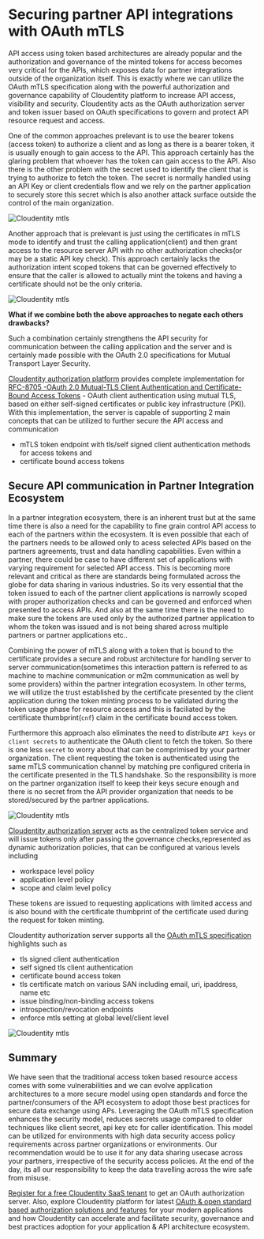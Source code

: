 # Securing partner API integrations with OAuth mTLS

API access using token based architectures are already popular and the authorization and governance of the minted tokens for access becomes very critical
for the APIs, which exposes data for partner integrations outside of the organization itself. This is exactly where we can utilize the OAuth mTLS specification along with the powerful authorization and governance
capability of Cloudentity platform to increase API access, visibility and security. Cloudentity acts as the OAuth authorization server and token issuer based on OAuth specifications to govern and protect API resource
request and access.

One of the common approaches prelevant is to use the bearer tokens (access token) to authorize a client and as long as there is a bearer token, it is usually enough to gain access to the API. This approach certainly has the glaring problem that whoever has the token can gain access to the API. Also there is the other problem with the secret used to identify the client that is trying to authorize to fetch the token. The secret is normally handled using an API Key or client credentials flow and we rely on the partner application to securely store this secret which is also another attack surface outside the control of the main organization.

![Cloudentity mtls](mtls-partner-api-token-trust.jpeg)

Another approach that is prelevant is just using the certificates in mTLS mode 
to identify and trust the calling application(client) and then grant access to the resource server API with no other authorization checks(or may be a static API key check). This approach certainly lacks the authorization intent scoped tokens that can be
governed effectively to ensure that the caller is allowed to actually mint the tokens and having a certificate should not be the only criteria. 

![Cloudentity mtls](mtls-partner-api-mtls-trust.jpeg)

**What if we combine both the above approaches to negate each others drawbacks?**

Such a combination certainly strengthens the API security for communication between the calling application and the server and is certainly made possible with the OAuth 2.0 specifications for Mutual Transport Layer Security.

[Cloudentity authorization platform](https://cloudentity.com/) provides complete implementation for [RFC-8705 -OAuth 2.0 Mutual-TLS Client Authentication and Certificate-Bound Access Tokens](https://datatracker.ietf.org/doc/html/rfc8705) - OAuth client authentication using mutual TLS, based on either self-signed certificates or public key infrastructure (PKI). With
this implementation, the server is capable of supporting 2 main concepts that can be
utilized to further secure the API access and communication
* mTLS token endpoint with tls/self signed client authentication methods for access tokens and
* certificate bound access tokens


## Secure API communication in Partner Integration Ecosystem 

In a partner integration ecosystem, there is an inherent trust but at the same time there is also a need for the capability to fine grain control API access to each of the partners within the ecosystem. It is even possible that each of the partners needs to be allowed only to acess selected APIs based on the partners agreements, trust and data handling capabilities. Even within a partner, there could be case to have different set of applications with varying requirement for selected API access. This is becoming
more relevant and critical as there are standards being formulated across the globe
for data sharing in various industries. So its very essential that the token
issued to each of the partner client applications is narrowly scoped with proper authorization checks and can be governed and enforced when presented to access APIs. And also at the same time there is the need to make sure the tokens are used only by the 
authorized partner application to whom the token was issued and is not being shared across multiple partners or partner applications etc..

Combining the power of mTLS along with a token that is bound to the certificate provides a secure and robust architecture for handling server to server communication(sometimes this interaction pattern is referred to as machine to machine communication or m2m communication as well by some providers) within the
partner integration ecosystem. In other terms, we will utilize the trust established by the certificate presented by the client application during the token minting process to
be validated during the token usage phase for resource access and this is faciliated by the certificate thumbprint(`cnf`) claim in the certificate bound access token.

Furthermore this approach also eliminates the need to distribute `API keys` or `client secrets` to authenticate the OAuth client to fetch the token. So there is one less `secret` to worry about that can be comprimised by your partner organization. The client requesting the token is authenticated using the same mTLS communication channel by matching pre configured criteria in the certificate presented in the TLS handshake. So the responsibility is more on the partner organization itself to keep their keys secure enough and there is no secret from the API provider organization that needs to be stored/secured by the partner applications.

![Cloudentity mtls](mtls-partner-api-mtls-token-trust.jpeg)

[Cloudentity authorization server](https://docs.authorization.cloudentity.com/acp_overview/acp_overview/) acts as the centralized token service and will issue tokens only after passing the governance checks,represented as dynamic authorization policies, that can be configured at various levels including 
* workspace level policy
* application level policy
* scope and claim level policy

These tokens are issued to requesting applications with limited access and is also
bound with the certificate thumbprint of the certificate used during the request for token minting. 

Cloudentity authorization server supports all the [OAuth mTLS specification](https://datatracker.ietf.org/doc/html/rfc8705) highlights such as
* tls signed client authentication
* self signed tls client authentication
* certificate bound access token
* tls certificate match on various SAN including email, uri, ipaddress, name etc
* issue binding/non-binding access tokens
* introspection/revocation endpoints 
* enforce mtls setting at global level/client level

![Cloudentity mtls](mtls-rfc-8705.jpeg)

## Summary

We have seen that the traditional access token based resource access comes with some vulnerabilities and we can evolve application architectures to a more secure model using open standards and force the partner/consumers of the API ecosystem to adopt those best practices for secure data exchange using APs. Leveraging the OAuth mTLS specification enhances the security model, reduces secrets usage compared to older techniques like client secret, api key etc for caller identification. This model can be utilized for environments with high data security access policy requirements across partner organizations or environments. Our recommendation would be to use it for any data sharing usecase across your partners, irrespective of the security access policies. At the end of the day, its all our responsibility to keep the data travelling across the wire safe from misuse.

[Register for a free Cloudentity SaaS tenant](https://authz.cloudentity.io/register) to get an OAuth authorization server. Also, explore Cloudentity platform for latest [OAuth & open standard based authorization solutions and features](https://docs.authorization.cloudentity.com/) for your modern applications and how Cloudentity can accelerate and facilitate security, governance and best practices adoption for your application & API architecture ecosystem.




